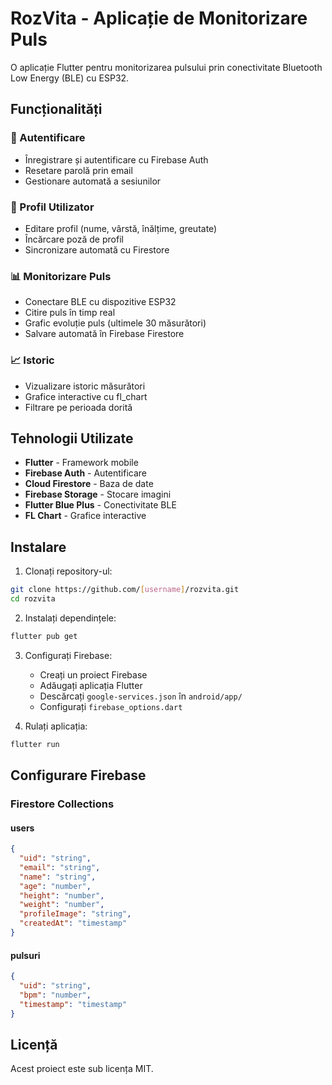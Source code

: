 # RozVita - Aplicație de Monitorizare Puls

O aplicație Flutter pentru monitorizarea pulsului prin conectivitate Bluetooth Low Energy (BLE) cu ESP32.

## Funcționalități

### 🔐 Autentificare
- Înregistrare și autentificare cu Firebase Auth
- Resetare parolă prin email
- Gestionare automată a sesiunilor

### 👤 Profil Utilizator
- Editare profil (nume, vârstă, înălțime, greutate)
- Încărcare poză de profil
- Sincronizare automată cu Firestore

### 📊 Monitorizare Puls
- Conectare BLE cu dispozitive ESP32
- Citire puls în timp real
- Grafic evoluție puls (ultimele 30 măsurători)
- Salvare automată în Firebase Firestore

### 📈 Istoric
- Vizualizare istoric măsurători
- Grafice interactive cu fl_chart
- Filtrare pe perioada dorită

## Tehnologii Utilizate

- **Flutter** - Framework mobile
- **Firebase Auth** - Autentificare
- **Cloud Firestore** - Baza de date
- **Firebase Storage** - Stocare imagini
- **Flutter Blue Plus** - Conectivitate BLE
- **FL Chart** - Grafice interactive

## Instalare

1. Clonați repository-ul:
```bash
git clone https://github.com/[username]/rozvita.git
cd rozvita
```

2. Instalați dependințele:
```bash
flutter pub get
```

3. Configurați Firebase:
   - Creați un proiect Firebase
   - Adăugați aplicația Flutter
   - Descărcați `google-services.json` în `android/app/`
   - Configurați `firebase_options.dart`

4. Rulați aplicația:
```bash
flutter run
```

## Configurare Firebase

### Firestore Collections

#### users
```json
{
  "uid": "string",
  "email": "string",
  "name": "string",
  "age": "number",
  "height": "number",
  "weight": "number",
  "profileImage": "string",
  "createdAt": "timestamp"
}
```

#### pulsuri
```json
{
  "uid": "string",
  "bpm": "number",
  "timestamp": "timestamp"
}
```

## Licență

Acest proiect este sub licența MIT.
